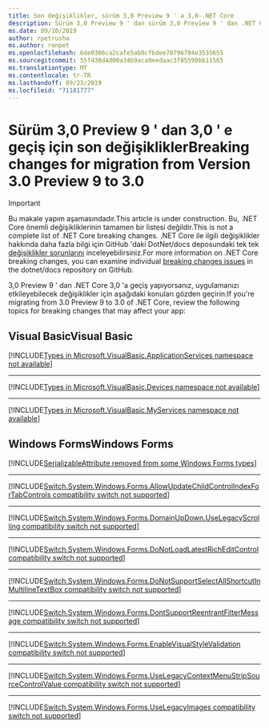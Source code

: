 ```yaml
---
title: Son değişiklikler, sürüm 3,0 Preview 9 ' a 3,0-.NET Core
description: Sürüm 3,0 Preview 9 ' dan sürüm 3,0 Preview 9 ' dan .NET Core, ASP.NET Core ve EF Core arasındaki son değişiklikleri listeler.
ms.date: 09/10/2019
author: rpetrusha
ms.author: ronpet
ms.openlocfilehash: 6de0306ca2cafe5ab0cfbdee78796704e3535655
ms.sourcegitcommit: 55f438d4d00a34b9aca9eedaac3f85590bb11565
ms.translationtype: MT
ms.contentlocale: tr-TR
ms.lasthandoff: 09/23/2019
ms.locfileid: "71181777"
---
```

# <a name="breaking-changes-for-migration-from-version-30-preview-9-to-30"></a><span data-ttu-id="f19ce-103">Sürüm 3,0 Preview 9 ' dan 3,0 ' e geçiş için son değişiklikler</span><span class="sxs-lookup"><span data-stu-id="f19ce-103">Breaking changes for migration from Version 3.0 Preview 9 to 3.0</span></span>

> [!IMPORTANT]
> <span data-ttu-id="f19ce-104">Bu makale yapım aşamasındadır.</span><span class="sxs-lookup"><span data-stu-id="f19ce-104">This article is under construction.</span></span> <span data-ttu-id="f19ce-105">Bu, .NET Core önemli değişikliklerinin tamamen bir listesi değildir.</span><span class="sxs-lookup"><span data-stu-id="f19ce-105">This is not a complete list of .NET Core breaking changes.</span></span> <span data-ttu-id="f19ce-106">.NET Core ile ilgili değişiklikler hakkında daha fazla bilgi için GitHub 'daki DotNet/docs deposundaki tek tek [değişiklikler sorunlarını](https://github.com/dotnet/docs/issues?q=is%3Aissue+is%3Aopen+label%3Abreaking-change) inceleyebilirsiniz.</span><span class="sxs-lookup"><span data-stu-id="f19ce-106">For more information on .NET Core breaking changes, you can examine individual [breaking changes issues](https://github.com/dotnet/docs/issues?q=is%3Aissue+is%3Aopen+label%3Abreaking-change) in the dotnet/docs repository on GitHub.</span></span> 

<span data-ttu-id="f19ce-107">3,0 Preview 9 ' dan .NET Core 3,0 'a geçiş yapıyorsanız, uygulamanızı etkileyebilecek değişiklikler için aşağıdaki konuları gözden geçirin:</span><span class="sxs-lookup"><span data-stu-id="f19ce-107">If you're migrating from 3.0 Preview 9 to 3.0 of .NET Core, review the following topics for breaking changes that may affect your app:</span></span>

## <a name="visual-basic"></a><span data-ttu-id="f19ce-108">Visual Basic</span><span class="sxs-lookup"><span data-stu-id="f19ce-108">Visual Basic</span></span>

[!INCLUDE[Types in Microsoft.VisualBasic.ApplicationServices namespace not available](~/includes/core-changes/visualbasic/microsoft.visualbasic.applicationservices-unavailable.md)]

***

[!INCLUDE[Types in Microsoft.VisualBasic.Devices namespace not available](~/includes/core-changes/visualbasic/microsoft.visualbasic.devices-unavailable.md)]

***

[!INCLUDE[Types in Microsoft.VisualBasic.MyServices namespace not available](~/includes/core-changes/visualbasic/microsoft.visualbasic.myservices-unavailable.md)]

## <a name="windows-forms"></a><span data-ttu-id="f19ce-109">Windows Forms</span><span class="sxs-lookup"><span data-stu-id="f19ce-109">Windows Forms</span></span>

[!INCLUDE[SerializableAttribute removed from some Windows Forms types](~/includes/core-changes/windowsforms/remove-serializationattribute.md)]

***

[!INCLUDE[Switch.System.Windows.Forms.AllowUpdateChildControlIndexForTabControls compatibility switch not supported](~/includes/core-changes/windowsforms/deprecate-allowupdatechildcontrolindexfortabcontrols.md)]

***

[!INCLUDE[Switch.System.Windows.Forms.DomainUpDown.UseLegacyScrolling compatibility switch not supported](~/includes/core-changes/windowsforms/deprecate-uselegacyscrolling.md)]

***

[!INCLUDE[Switch.System.Windows.Forms.DoNotLoadLatestRichEditControl compatibility switch not supported](~/includes/core-changes/windowsforms/deprecate-donotloadlatestricheditcontrol.md)]

***

[!INCLUDE[Switch.System.Windows.Forms.DoNotSupportSelectAllShortcutInMultilineTextBox compatibility switch not supported](~/includes/core-changes/windowsforms/deprecate-donotsupportselectallshortcutinmultilinetextbox.md)]

***

[!INCLUDE[Switch.System.Windows.Forms.DontSupportReentrantFilterMessage compatibility switch not supported](~/includes/core-changes/windowsforms/deprecate-dontsupportreentrantfiltermessage.md)]

***

[!INCLUDE[Switch.System.Windows.Forms.EnableVisualStyleValidation compatibility switch not supported](~/includes/core-changes/windowsforms/deprecate-enablevisualstylevalidation.md)]

***

[!INCLUDE[Switch.System.Windows.Forms.UseLegacyContextMenuStripSourceControlValue compatibility switch not supported](~/includes/core-changes/windowsforms/deprecate-uselegacycontextmenustripsourcecontrolvalue.md)]

***

[!INCLUDE[Switch.System.Windows.Forms.UseLegacyImages compatibility switch not supported](~/includes/core-changes/windowsforms/deprecate-uselegacyimages.md)]




